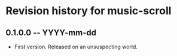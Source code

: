 # Revision history for music-scroll

## 0.1.0.0 -- YYYY-mm-dd

* First version. Released on an unsuspecting world.
